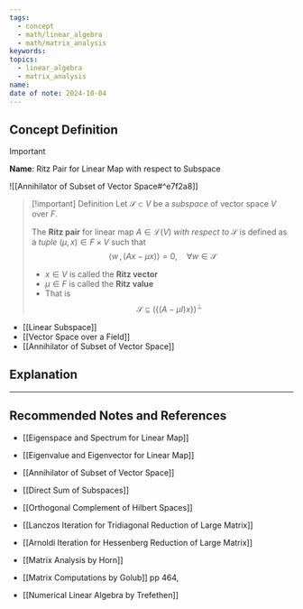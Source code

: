 ```yaml
---
tags:
  - concept
  - math/linear_algebra
  - math/matrix_analysis
keywords: 
topics:
  - linear_algebra
  - matrix_analysis
name: 
date of note: 2024-10-04
---
```


## Concept Definition

>[!important]
>**Name**: Ritz Pair for Linear Map with respect to Subspace

![[Annihilator of Subset of Vector Space#^e7f2a8]]


>[!important] Definition
>Let $\mathcal{S} \subset V$ be a *subspace* of vector space $V$ over $F$.
>
>The **Ritz pair** for linear map $A\in \mathcal{L}(V)$ *with respect to* $\mathcal{S}$ is defined as a *tuple* $(\mu, x)\in F \times V$ such that $$\left\langle  w\,,\, \left(Ax - \mu x\right)   \right\rangle = 0, \quad \forall w\in \mathcal{S}$$
>- $x\in V$ is called the **Ritz vector**
>- $\mu\in F$ is called the **Ritz value**
>- That is $$\mathcal{S} \subseteq (\{\left(A - \mu I\right)x \})^{\perp}$$

 - [[Linear Subspace]]
- [[Vector Space over a Field]]
- [[Annihilator of Subset of Vector Space]]



## Explanation





-----------
##  Recommended Notes and References


- [[Eigenspace and Spectrum for Linear Map]]
- [[Eigenvalue and Eigenvector for Linear Map]]
- [[Annihilator of Subset of Vector Space]]

- [[Direct Sum of Subspaces]]
- [[Orthogonal Complement of Hilbert Spaces]]

- [[Lanczos Iteration for Tridiagonal Reduction of Large Matrix]]
- [[Arnoldi Iteration for Hessenberg Reduction of Large Matrix]]


- [[Matrix Analysis by Horn]]
- [[Matrix Computations by Golub]] pp 464, 
- [[Numerical Linear Algebra by Trefethen]]